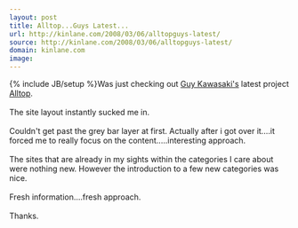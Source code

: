 ```yaml
---
layout: post
title: Alltop...Guys Latest...
url: http://kinlane.com/2008/03/06/alltopguys-latest/
source: http://kinlane.com/2008/03/06/alltopguys-latest/
domain: kinlane.com
image: 
---
```

{% include JB/setup %}Was just checking out <a href="http://www.guykawasaki.com/">Guy Kawasaki's</a> latest project <a href="http://alltop.com/">Alltop</a>.<br />
<br />
The site layout instantly sucked me in.<br />
<br />
Couldn't get past the grey bar layer at first. Actually after i got over it....it forced me to really focus on the content.....interesting approach.<br />
<br />
The sites that are already in my sights within the categories I care about were nothing new. However the introduction to a few new categories was nice.<br />
<br />
Fresh information....fresh approach.<br />
<br />
Thanks.